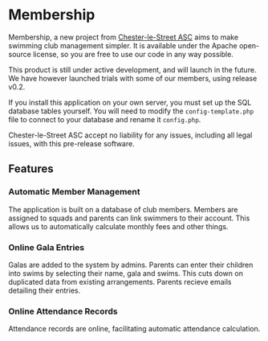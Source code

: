 # Membership
Membership, a new project from [Chester-le-Street ASC](https://www.chesterlestreetasc.co.uk/) aims to make swimming club management simpler. It is available under the Apache open-source license, so you are free to use our code in any way possible.

This product is still under active development, and will launch in the future. We have however launched trials with some of our members, using release v0.2.

If you install this application on your own server, you must set up the SQL database tables yourself. You will need to modify the `config-template.php` file to connect to your database and rename it `config.php`.

Chester-le-Street ASC accept no liability for any issues, including all legal issues, with this pre-release software.

## Features
### Automatic Member Management
The application is built on a database of club members. Members are assigned to squads and parents can link swimmers to their account. This allows us to automatically calculate monthly fees and other things.

### Online Gala Entries
Galas are added to the system by admins. Parents can enter their children into swims by selecting their name, gala and swims. This cuts down on duplicated data from existing arrangements. Parents recieve emails detailing their entries.

### Online Attendance Records
Attendance records are online, facilitating automatic attendance calculation.
